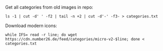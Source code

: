 
Get all categories from old images in repo:

```
ls -1 | cut -d' ' -f2 | tail -n +2 | cut -d'-' -f3- > categories.txt
```

Download modern icons:

```
while IFS= read -r line; do wget https://cdn.number26.de/feed/categories/micro-v2-$line; done < categories.txt
```
